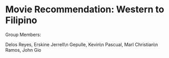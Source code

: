 # Movie Recommendation: Western to Filipino




Group Members:

Delos Reyes, Erskine Jerrell\n
Gepulle, Kevin\n
Pascual, Marl Christian\n
Ramos, John Gio
